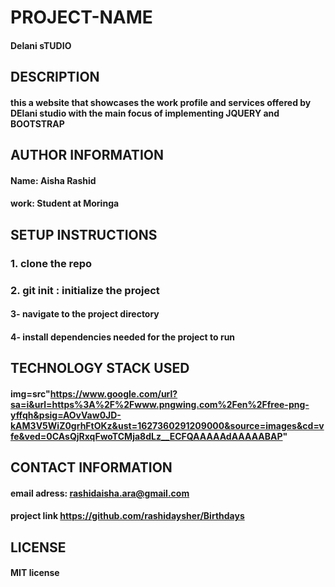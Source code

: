 # PROJECT-NAME
#### Delani sTUDIO

## DESCRIPTION
#### this a website that showcases the work profile and services offered by DElani studio with the main focus of implementing JQUERY and BOOTSTRAP


## AUTHOR INFORMATION
#### Name: Aisha Rashid
#### work: Student at Moringa


## SETUP INSTRUCTIONS
### 1. clone the repo
### 2. git init : initialize the project
#### 3- navigate to the project directory
#### 4- install dependencies needed for the project to run

## TECHNOLOGY STACK USED
#### img=src"https://www.google.com/url?sa=i&url=https%3A%2F%2Fwww.pngwing.com%2Fen%2Ffree-png-yffqh&psig=AOvVaw0JD-kAM3V5WiZ0grhFtOKz&ust=1627360291209000&source=images&cd=vfe&ved=0CAsQjRxqFwoTCMja8dLz__ECFQAAAAAdAAAAABAP"


## CONTACT INFORMATION
#### email adress: rashidaisha.ara@gmail.com
#### project link https://github.com/rashidaysher/Birthdays



## LICENSE
#### MIT license